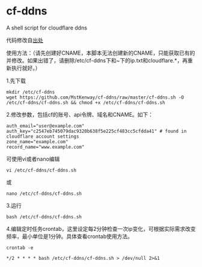 # cf-ddns
A shell script for cloudflare ddns


代码修改自[出处](https://gist.githubusercontent.com/benkulbertis/fff10759c2391b6618dd/raw )


使用方法：（请先创建好CNAME，本脚本无法创建新的CNAME，只能获取已有的并修改。如果出错了，请删除/etc/cf-ddns下和~下的ip.txt和cloudflare.*，再重新执行就好。）



1.先下载
```
mkdir /etc/cf-ddns
wget https://github.com/MstKenway/cf-ddns/raw/master/cf-ddns.sh -O /etc/cf-ddns/cf-ddns.sh && chmod +x /etc/cf-ddns/cf-ddns.sh
```

2.修改参数，包括cf的账号、api令牌、域名和CNAME。如下：

```
auth_email="user@example.com"
auth_key="c2547eb745079dac9320b638f5e225cf483cc5cfdda41" # found in cloudflare account settings
zone_name="example.com"
record_name="www.example.com"
```

可使用vi或者nano编辑
```
vi /etc/cf-ddns/cf-ddns.sh
```

或

```
nano /etc/cf-ddns/cf-ddns.sh
```

3.运行
```
bash /etc/cf-ddns/cf-ddns.sh
```

4.编辑定时任务crontab，这里设定每2分钟检查一次ip变化，可根据实际需求改变频率，最小单位是1分钟。具体查看crontab使用方法。
```
crontab -e

*/2 * * * * bash /etc/cf-ddns/cf-ddns.sh > /dev/null 2>&1
```
